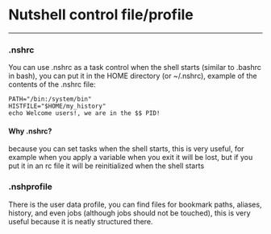 # Nutshell control file/profile

---

### .nshrc
You can use .nshrc as a task control when the shell starts (similar to .bashrc in bash), you can put it in the HOME directory (or ~/.nshrc), example of the contents of the .nshrc file:

```
PATH="/bin:/system/bin"
HISTFILE="$HOME/my_history"
echo Welcome users!, we are in the $$ PID!
```

#### Why .nshrc?
because you can set tasks when the shell starts, this is very useful, for example when you apply a variable when you exit it will be lost, but if you put it in an rc file it will be reinitialized when the shell starts

### .nshprofile
There is the user data profile, you can find files for bookmark paths, aliases, history, and even jobs (although jobs should not be touched), this is very useful because it is neatly structured there.